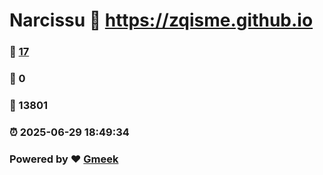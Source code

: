 # Narcissu :link: https://zqisme.github.io 
### :page_facing_up: [17](https://zqisme.github.io/tag.html) 
### :speech_balloon: 0 
### :hibiscus: 13801 
### :alarm_clock: 2025-06-29 18:49:34 
### Powered by :heart: [Gmeek](https://github.com/Meekdai/Gmeek)
